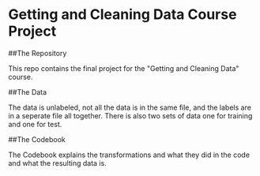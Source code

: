 # Getting and Cleaning Data Course Project

##The Repository

This repo contains the final project for the "Getting and Cleaning Data" course.

##The Data

The data is unlabeled, not all the data is in the same file, and the labels are in a seperate file all together.  There is also two sets of data one for training and one for test.

##The Codebook

The Codebook explains the transformations and what they did in the code and what the resulting data is.
